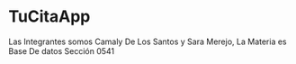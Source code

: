 # TuCitaApp
 Las Integrantes somos Camaly De Los Santos y Sara Merejo, La Materia es Base De datos Sección 0541
